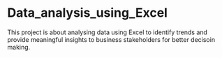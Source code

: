 # Data_analysis_using_Excel
This project is about analysing data using Excel to identify trends and provide meaningful insights to business stakeholders for better decisoin making.
